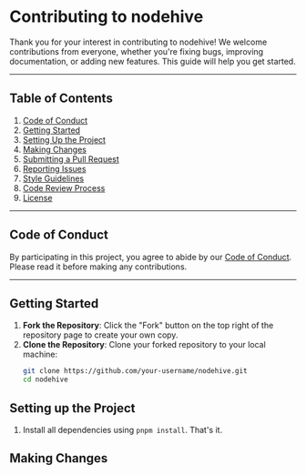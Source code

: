 # Contributing to nodehive

Thank you for your interest in contributing to nodehive! We welcome contributions from everyone, whether you're fixing bugs, improving documentation, or adding new features. This guide will help you get started.

---

## Table of Contents
1. [Code of Conduct](#code-of-conduct)
2. [Getting Started](#getting-started)
3. [Setting Up the Project](#setting-up-the-project)
4. [Making Changes](#making-changes)
5. [Submitting a Pull Request](#submitting-a-pull-request)
6. [Reporting Issues](#reporting-issues)
7. [Style Guidelines](#style-guidelines)
8. [Code Review Process](#code-review-process)
9. [License](#license)

---

## Code of Conduct

By participating in this project, you agree to abide by our [Code of Conduct](CODE_OF_CONDUCT.md). Please read it before making any contributions.

---

## Getting Started

1. **Fork the Repository**: Click the "Fork" button on the top right of the repository page to create your own copy.
2. **Clone the Repository**: Clone your forked repository to your local machine:
   ```bash
   git clone https://github.com/your-username/nodehive.git
   cd nodehive
   ```

## Setting up the Project

1. Install all dependencies using `pnpm install`. That's it.

## Making Changes
